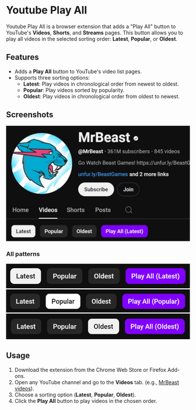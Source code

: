 # Youtube Play All

Youtube Play All is a browser extension that adds a "Play All" button to YouTube's **Videos**, **Shorts**, and **Streams** pages. This button allows you to play all videos in the selected sorting order: **Latest**, **Popular**, or **Oldest**.

## Features
- Adds a **Play All** button to YouTube's video list pages.
- Supports three sorting options:
  - **Latest**: Play videos in chronological order from newest to oldest.
  - **Popular**: Play videos sorted by popularity.
  - **Oldest**: Play videos in chronological order from oldest to newest.

## Screenshots
![Exaple](screenshots/example-1280x800.png)

### All patterns
![Latest](screenshots/latest-button.png)
![Popular](screenshots/popular-button.png)
![Oldest](screenshots/oldest-button.png)

## Usage
1. Download the extension from the Chrome Web Store or Firefox Add-ons.
2. Open any YouTube channel and go to the **Videos** tab. (e.g., [MrBeast videos]).
3. Choose a sorting option (**Latest**, **Popular**, **Oldest**).
4. Click the **Play All** button to play videos in the chosen order.

[MrBeast videos]: https://www.youtube.com/@MrBeast/videos
